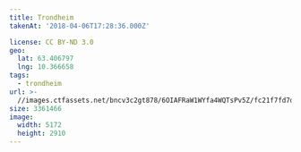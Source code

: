 ```yaml
---
title: Trondheim
takenAt: '2018-04-06T17:28:36.000Z'

license: CC BY-ND 3.0
geo:
  lat: 63.406797
  lng: 10.366658
tags:
  - trondheim
url: >-
  //images.ctfassets.net/bncv3c2gt878/6OIAFRaW1WYfa4WQTsPv5Z/fc21f7fd7dc97330c693622bd51204ed/trondheim_41340085962_o
size: 3361466
image:
  width: 5172
  height: 2910
---
```

